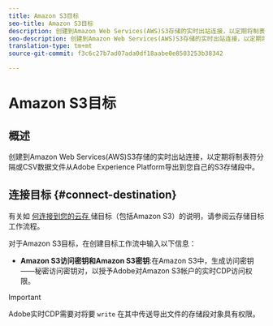 ```yaml
---
title: Amazon S3目标
seo-title: Amazon S3目标
description: 创建到Amazon Web Services(AWS)S3存储的实时出站连接，以定期将制表符分隔或CSV数据文件从Adobe Experience Platform导出到您自己的S3存储段中。
seo-description: 创建到Amazon Web Services(AWS)S3存储的实时出站连接，以定期将制表符分隔或CSV数据文件从Adobe Experience Platform导出到您自己的S3存储段中。
translation-type: tm+mt
source-git-commit: f3c6c27b7ad07ada0df18aabe0e8503253b38342

---
```



# Amazon S3目标

## 概述

创建到Amazon Web Services(AWS)S3存储的实时出站连接，以定期将制表符分隔或CSV数据文件从Adobe Experience Platform导出到您自己的S3存储段中。

## 连接目标 {#connect-destination}

有关如 [何连接到您的云存 ](/help/rtcdp/destinations/cloud-storage-destinations-workflow.md)储目标（包括Amazon S3）的说明，请参阅云存储目标工作流程。

对于Amazon S3目标，在创建目标工作流中输入以下信息：

* **Amazon S3访问密钥和Amazon S3密钥**:在Amazon S3中，生成访问密钥——秘密访问密钥对，以授予Adobe对Amazon S3帐户的实时CDP访问权限。



>[!IMPORTANT]
>
>Adobe实时CDP需要对将要 `write` 在其中传送导出文件的存储段对象具有权限。
